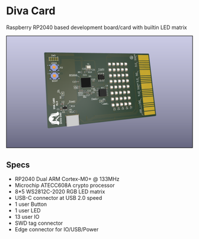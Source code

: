 # Diva Card

Raspberry RP2040 based development board/card with builtin LED matrix

![](diva-card.png)

## Specs
* RP2040 Dual ARM Cortex-M0+ @ 133MHz
* Microchip ATECC608A crypto processor
* 8*5 WS2812C-2020 RGB LED matrix
* USB-C connector at USB 2.0 speed
* 1 user Button
* 1 user LED
* 13 user IO
* SWD tag connector
* Edge connector for IO/USB/Power
